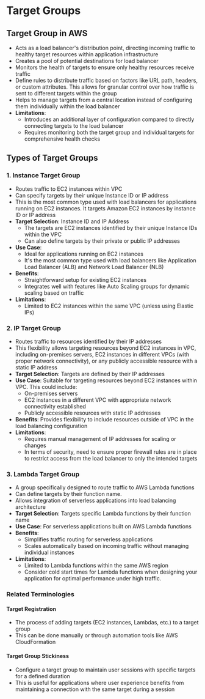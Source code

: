 # Target Groups

## Target Group in AWS
- Acts as a load balancer's distribution point, directing incoming traffic to healthy target resources within application infrastructure
- Creates a pool of potential destinations for load balancer
- Monitors the health of targets to ensure only healthy resources receive traffic
- Define rules to distribute traffic based on factors like URL path, headers, or custom attributes. This allows for granular control over how traffic is sent to different targets within the group
- Helps to manage targets from a central location instead of configuring them individually within the load balancer
- **Limitations**:
  - Introduces an additional layer of configuration compared to directly connecting targets to the load balancer
  - Requires monitoring both the target group and individual targets for comprehensive health checks

## Types of Target Groups
### 1. Instance Target Group
- Routes traffic to EC2 instances within VPC
- Can specify targets by their unique Instance ID or IP address 
- This is the most common type used with load balancers for applications running on EC2 instances. It targets Amazon EC2 instances by instance ID or IP address
- **Target Selection**: Instance ID and IP Address
  - The targets are EC2 instances identified by their unique Instance IDs within the VPC
  - Can also define targets by their private or public IP addresses
- **Use Case**: 
  - Ideal for applications running on EC2 instances
  - It's the most common type used with load balancers like Application Load Balancer (ALB) and Network Load Balancer (NLB)
- **Benefits**: 
  - Straightforward setup for existing EC2 instances
  - Integrates well with features like Auto Scaling groups for dynamic scaling based on traffic
- **Limitations**:
  - Limited to EC2 instances within the same VPC (unless using Elastic IPs)

### 2. IP Target Group
- Routes traffic to resources identified by their IP addresses
- This flexibility allows targeting resources beyond EC2 instances in VPC, including on-premises servers, EC2 instances in different VPCs (with proper network connectivity), or any publicly accessible resource with a static IP address
- **Target Selection**: Targets are defined by their IP addresses
- **Use Case**: Suitable for targeting resources beyond EC2 instances within VPC. This could include:
  - On-premises servers
  - EC2 instances in a different VPC with appropriate network connectivity established
  - Publicly accessible resources with static IP addresses
- **Benefits**: Provides flexibility to include resources outside of VPC in the load balancing configuration
- **Limitations**:
  - Requires manual management of IP addresses for scaling or changes
  - In terms of security, need to ensure proper firewall rules are in place to restrict access from the load balancer to only the intended targets

### 3. Lambda Target Group
- A group specifically designed to route traffic to AWS Lambda functions
- Can define targets by their function name.
- Allows integration of serverless applications into load balancing architecture
- **Target Selection**: Targets specific Lambda functions by their function name
- **Use Case**: For serverless applications built on AWS Lambda functions
- **Benefits**:
  - Simplifies traffic routing for serverless applications
  - Scales automatically based on incoming traffic without managing individual instances
- **Limitations**:
  - Limited to Lambda functions within the same AWS region
  - Consider cold start times for Lambda functions when designing your application for optimal performance under high traffic.


### Related Terminologies
#### Target Registration
- The process of adding targets (EC2 instances, Lambdas, etc.) to a target group
- This can be done manually or through automation tools like AWS CloudFormation

#### Target Group Stickiness
- Configure a target group to maintain user sessions with specific targets for a defined duration
- This is useful for applications where user experience benefits from maintaining a connection with the same target during a session